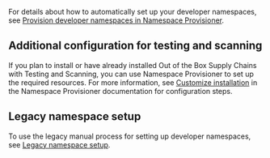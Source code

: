 For details about how to automatically set up your developer namespaces, see [Provision developer namespaces in Namespace Provisioner](/docs-tap/namespace-provisioner/provision-developer-ns.hbs.md).

## <a id="config-test-scan"></a> Additional configuration for testing and scanning

If you plan to install or have already installed Out of the Box Supply Chains with Testing and
Scanning, you can use Namespace Provisioner to set up the required resources. For more information, 
see [Customize installation](/docs-tap/namespace-provisioner/customize-installation.md) in the Namespace Provisioner documentation for configuration steps.

## <a id="legacy-setup"></a> Legacy namespace setup

To use the legacy manual process for setting up developer namespaces, 
see [Legacy namespace setup](/docs-tap/namespace-provisioner/legacy-manual-namespace-setup.hbs.md).
